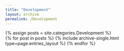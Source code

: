 ```yaml
---
title: "Development"
layout: archive
permalink: /Development
---
```



{% assign posts = site.categories.Development %}  
{% for post in posts %} {% include archive-single.html type=page.entries_layout %} {% endfor %}

